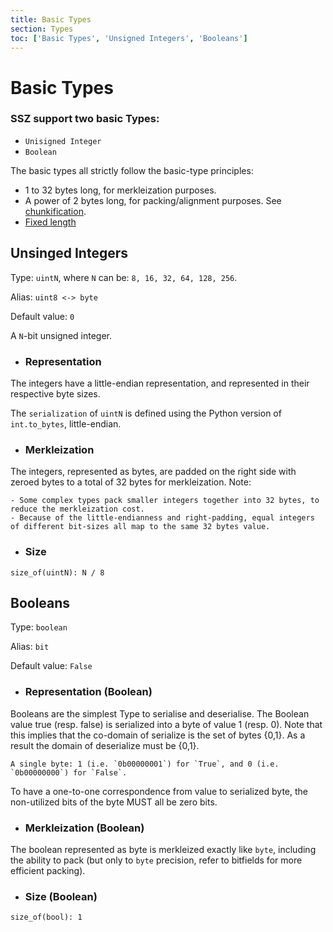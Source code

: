 ```yaml
---
title: Basic Types
section: Types
toc: ['Basic Types', 'Unsigned Integers', 'Booleans']
---
```


# Basic Types

<div id='Basic%20Types'>

### SSZ support two basic Types:
- `Unisigned Integer`
- `Boolean`

The basic types all strictly follow the basic-type principles:

- 1 to 32 bytes long, for merkleization purposes.
- A power of 2 bytes long, for packing/alignment purposes. See [chunkification](../overview/chunkify.md).
- [Fixed length](../overview/fixed_variable_size.md)

</div>
<div id='Unsigned%20Integers'>

## Unsinged Integers

Type: `uintN`, where `N` can be: `8, 16, 32, 64, 128, 256`.

Alias: `uint8 <-> byte`

Default value: `0`

A `N`-bit unsigned integer.

- ### Representation

The integers have a little-endian representation, and represented in their respective byte sizes.

The `serialization` of `uintN` is defined using the Python version of `int.to_bytes`, little-endian.



- ### Merkleization

The integers, represented as bytes, are padded on the right side with zeroed bytes to a total of 32 bytes for merkleization.
Note:

    - Some complex types pack smaller integers together into 32 bytes, to reduce the merkleization cost.
    - Because of the little-endianness and right-padding, equal integers of different bit-sizes all map to the same 32 bytes value.

- ### Size

`size_of(uintN): N / 8`

</div>
<div id='Booleans'>

## Booleans

Type: `boolean`

Alias: `bit`

Default value: `False`

- ### Representation (Boolean)

Booleans are the simplest Type to serialise and deserialise. The Boolean value true (resp. false) is serialized into a byte of value 1 (resp. 0). Note that this implies that the co-domain of serialize<Booleans> is the set of bytes {0,1}. As a result the domain of deserialize<Booleans> must be {0,1}.

    A single byte: 1 (i.e. `0b00000001`) for `True`, and 0 (i.e. `0b00000000`) for `False`.

To have a one-to-one correspondence from value to serialized byte, the non-utilized bits of the byte MUST all be zero bits.

- ### Merkleization (Boolean)

The boolean represented as byte is merkleized exactly like `byte`, including the ability to pack (but only to `byte` precision, refer to bitfields for more efficient packing).

- ### Size (Boolean)

`size_of(bool): 1`

</div>